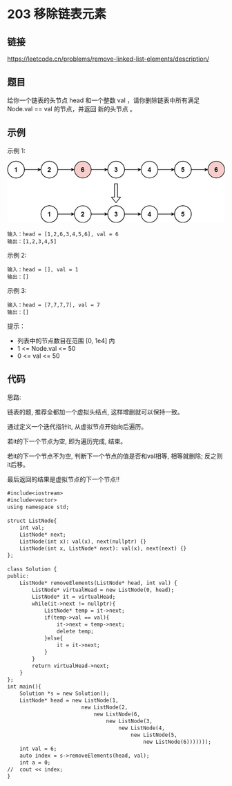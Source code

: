 # 203 移除链表元素
## 链接
https://leetcode.cn/problems/remove-linked-list-elements/description/

## 题目 
给你一个链表的头节点 head 和一个整数 val ，请你删除链表中所有满足 Node.val == val 的节点，并返回 新的头节点 。

## 示例
示例 1:

![](img/1example.jpg)
```
输入：head = [1,2,6,3,4,5,6], val = 6
输出：[1,2,3,4,5]
```
示例 2:
```
输入：head = [], val = 1
输出：[]
```
示例 3:
```
输入：head = [7,7,7,7], val = 7
输出：[]
```
提示：

- 列表中的节点数目在范围 [0, 1e4] 内
- 1 <= Node.val <= 50
- 0 <= val <= 50

## 代码
思路:

链表的题, 推荐全都加一个虚拟头结点, 这样增删就可以保持一致。

通过定义一个迭代指针it, 从虚拟节点开始向后遍历。

若it的下一个节点为空, 即为遍历完成, 结束。

若it的下一个节点不为空, 判断下一个节点的值是否和val相等, 相等就删除; 反之则it后移。

最后返回的结果是虚拟节点的下一个节点!!

```
#include<iostream>
#include<vector>
using namespace std;

struct ListNode{
	int val;
	ListNode* next;
	ListNode(int x): val(x), next(nullptr) {}
	ListNode(int x, ListNode* next): val(x), next(next) {}
};

class Solution {
public:
    ListNode* removeElements(ListNode* head, int val) {
		ListNode* virtualHead = new ListNode(0, head);
		ListNode* it = virtualHead;
		while(it->next != nullptr){
			ListNode* temp = it->next;
			if(temp->val == val){
				it->next = temp->next;
				delete temp;
			}else{
				it = it->next;
			}
		}
		return virtualHead->next;
    }
};
int main(){
	Solution *s = new Solution();
	ListNode* head = new ListNode(1, 
						new ListNode(2,
							new ListNode(6,
								new ListNode(3,
									new ListNode(4,
										new ListNode(5,
											new ListNode(6)))))));
	int val = 6;
	auto index = s->removeElements(head, val);
	int a = 0;
//	cout << index;
}
```